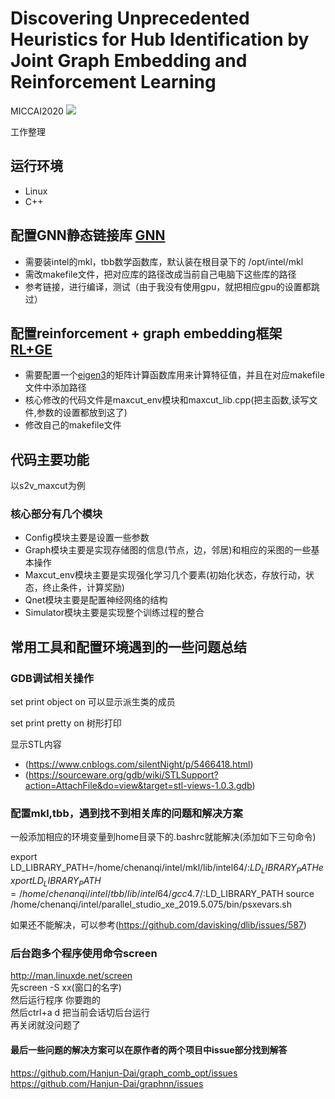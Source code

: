 # Discovering Unprecedented Heuristics for Hub Identification by Joint Graph Embedding and Reinforcement Learning
MICCAI2020 [![](https://img.shields.io/badge/conference-MICCAI-yellowgreen)](https://www.miccai2020.org/en/)

工作整理

## 运行环境
* Linux
* C++

## 配置GNN静态链接库 [GNN](https://github.com/Hanjun-Dai/graphnn)
- 需要装intel的mkl，tbb数学函数库，默认装在根目录下的 /opt/intel/mkl
- 需改makefile文件，把对应库的路径改成当前自己电脑下这些库的路径
- 参考链接，进行编译，测试（由于我没有使用gpu，就把相应gpu的设置都跳过）

## 配置reinforcement + graph embedding框架 [RL+GE](https://github.com/Hanjun-Dai/graph_comb_opt)
- 需要配置一个[eigen3](https://eigen.tuxfamily.org/dox/GettingStarted.html)的矩阵计算函数库用来计算特征值，并且在对应makefile文件中添加路径
- 核心修改的代码文件是maxcut_env模块和maxcut_lib.cpp(把主函数,读写文件,参数的设置都放到这了)
- 修改自己的makefile文件

## 代码主要功能
以s2v_maxcut为例
### 核心部分有几个模块
- Config模块主要是设置一些参数
- Graph模块主要是实现存储图的信息(节点，边，邻居)和相应的采图的一些基本操作
- Maxcut_env模块主要是实现强化学习几个要素(初始化状态，存放行动，状态，终止条件，计算奖励)
- Qnet模块主要是配置神经网络的结构
- Simulator模块主要是实现整个训练过程的整合

## 常用工具和配置环境遇到的一些问题总结
### GDB调试相关操作
set print object on 可以显示派生类的成员

set print pretty on 树形打印

显示STL内容
- (https://www.cnblogs.com/silentNight/p/5466418.html)
- (https://sourceware.org/gdb/wiki/STLSupport?action=AttachFile&do=view&target=stl-views-1.0.3.gdb)

### 配置mkl,tbb，遇到找不到相关库的问题和解决方案
一般添加相应的环境变量到home目录下的.bashrc就能解决(添加如下三句命令)

export LD_LIBRARY_PATH=/home/chenanqi/intel/mkl/lib/intel64/:$LD_LIBRARY_PATH
exportLD_LIBRARY_PATH=/home/chenanqi/intel/tbb/lib/intel64/gcc4.7/:$LD_LIBRARY_PATH
source /home/chenanqi/intel/parallel_studio_xe_2019.5.075/bin/psxevars.sh

如果还不能解决，可以参考(https://github.com/davisking/dlib/issues/587)

### 后台跑多个程序使用命令screen
http://man.linuxde.net/screen  
先screen -S xx(窗口的名字)  
然后运行程序 你要跑的  
然后ctrl+a d 把当前会话切后台运行  
再关闭就没问题了

#### 最后一些问题的解决方案可以在原作者的两个项目中issue部分找到解答  
https://github.com/Hanjun-Dai/graph_comb_opt/issues  
https://github.com/Hanjun-Dai/graphnn/issues  



